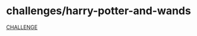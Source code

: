 # challenges/harry-potter-and-wands

[CHALLENGE](https://www.hackerrank.com/challenges/harry-potter-and-wands/problem)

